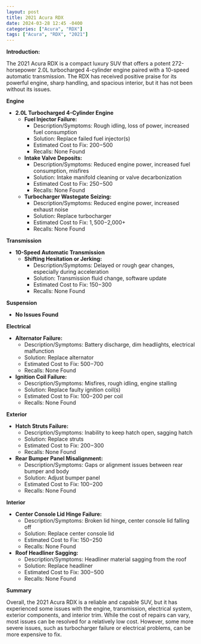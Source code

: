 ```yaml
---
layout: post
title: 2021 Acura RDX
date: 2024-03-28 12:45 -0400
categories: ["Acura", "RDX"]
tags: ["Acura", "RDX", "2021"]
---
```

**Introduction:**

The 2021 Acura RDX is a compact luxury SUV that offers a potent 272-horsepower 2.0L turbocharged 4-cylinder engine paired with a 10-speed automatic transmission. The RDX has received positive praise for its powerful engine, sharp handling, and spacious interior, but it has not been without its issues.

**Engine**

* **2.0L Turbocharged 4-Cylinder Engine**
    * **Fuel Injector Failure:**
        * Description/Symptoms: Rough idling, loss of power, increased fuel consumption
        * Solution: Replace failed fuel injector(s)
        * Estimated Cost to Fix: $200-$500
        * Recalls: None Found
    * **Intake Valve Deposits:**
        * Description/Symptoms: Reduced engine power, increased fuel consumption, misfires
        * Solution: Intake manifold cleaning or valve decarbonization
        * Estimated Cost to Fix: $250-$500
        * Recalls: None Found
    * **Turbocharger Wastegate Seizing:**
        * Description/Symptoms: Reduced engine power, increased exhaust noise
        * Solution: Replace turbocharger
        * Estimated Cost to Fix: $1,500-$2,000+
        * Recalls: None Found

**Transmission**

* **10-Speed Automatic Transmission**
    * **Shifting Hesitation or Jerking:**
        * Description/Symptoms: Delayed or rough gear changes, especially during acceleration
        * Solution: Transmission fluid change, software update
        * Estimated Cost to Fix: $150-$300
        * Recalls: None Found

**Suspension**

* **No Issues Found**

**Electrical**

* **Alternator Failure:**
    * Description/Symptoms: Battery discharge, dim headlights, electrical malfunction
    * Solution: Replace alternator
    * Estimated Cost to Fix: $500-$700
    * Recalls: None Found
* **Ignition Coil Failure:**
    * Description/Symptoms: Misfires, rough idling, engine stalling
    * Solution: Replace faulty ignition coil(s)
    * Estimated Cost to Fix: $100-$200 per coil
    * Recalls: None Found

**Exterior**

* **Hatch Struts Failure:**
    * Description/Symptoms: Inability to keep hatch open, sagging hatch
    * Solution: Replace struts
    * Estimated Cost to Fix: $200-$300
    * Recalls: None Found
* **Rear Bumper Panel Misalignment:**
    * Description/Symptoms: Gaps or alignment issues between rear bumper and body
    * Solution: Adjust bumper panel
    * Estimated Cost to Fix: $100-$200
    * Recalls: None Found

**Interior**

* **Center Console Lid Hinge Failure:**
    * Description/Symptoms: Broken lid hinge, center console lid falling off
    * Solution: Replace center console lid
    * Estimated Cost to Fix: $150-$250
    * Recalls: None Found
* **Roof Headliner Sagging:**
    * Description/Symptoms: Headliner material sagging from the roof
    * Solution: Replace headliner
    * Estimated Cost to Fix: $300-$500
    * Recalls: None Found

**Summary**

Overall, the 2021 Acura RDX is a reliable and capable SUV, but it has experienced some issues with the engine, transmission, electrical system, exterior components, and interior trim. While the cost of repairs can vary, most issues can be resolved for a relatively low cost. However, some more severe issues, such as turbocharger failure or electrical problems, can be more expensive to fix.
